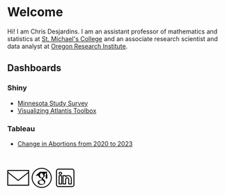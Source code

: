 # Welcome

Hi! I am Chris Desjardins. I am an assistant professor of mathematics and statistics at [St. Michael's College](https://www.smcvt.edu/) and an associate research scientist and data analyst at [Oregon Research Institute](https://www.ori.org/). 

<!--
**cddesja/cddesja** is a ✨ _special_ ✨ repository because its `README.md` (this file) appears on your GitHub profile.

Here are some ideas to get you started:

- 🔭 I’m currently working on ...
- 🌱 I’m currently learning ...
- 👯 I’m looking to collaborate on ...
- 🤔 I’m looking for help with ...
- 💬 Ask me about ...
- 📫 How to reach me: ...
- 😄 Pronouns: ...
- ⚡ Fun fact: ...
-->

## Dashboards
### Shiny
- [Minnesota Study Survey](https://cddesja.shinyapps.io/Minnesota-Student-Survey-2013-to-2019/)
- [Visualizing Atlantis Toolbox](https://github.com/cddesja/vat)
 
### Tableau
- [Change in Abortions from 2020 to 2023](https://public.tableau.com/app/profile/christopher.desjardins/viz/NYTimesAbortionStory/Dashboard1)

</br>

[![Email](https://github.com/cddesja/cddesja/blob/main/icons8-email-50.png)](mailto:cddesjardins@gmail.com)
[![Google Scholar](https://github.com/cddesja/cddesja/blob/main/icons8-google-scholar-50.png)](https://scholar.google.com/citations?user=lyJv7IMAAAAJ&hl=en)
[![LinkedIn](https://github.com/cddesja/cddesja/blob/main/icons8-linkedin-50.png)](https://www.linkedin.com/in/christopher-desjardins-25b20226a/)




